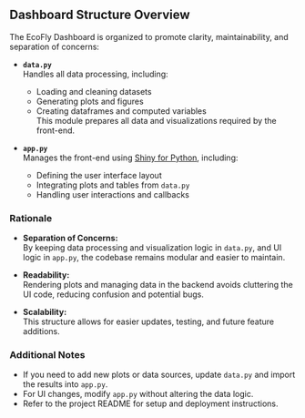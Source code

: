 ## Dashboard Structure Overview

The EcoFly Dashboard is organized to promote clarity, maintainability, and separation of concerns:

- **`data.py`**  
    Handles all data processing, including:
    - Loading and cleaning datasets
    - Generating plots and figures
    - Creating dataframes and computed variables  
    This module prepares all data and visualizations required by the front-end.

- **`app.py`**  
    Manages the front-end using [Shiny for Python](https://shiny.posit.co/py/), including:
    - Defining the user interface layout
    - Integrating plots and tables from `data.py`
    - Handling user interactions and callbacks

### Rationale

- **Separation of Concerns:**  
    By keeping data processing and visualization logic in `data.py`, and UI logic in `app.py`, the codebase remains modular and easier to maintain.

- **Readability:**  
    Rendering plots and managing data in the backend avoids cluttering the UI code, reducing confusion and potential bugs.

- **Scalability:**  
    This structure allows for easier updates, testing, and future feature additions.

### Additional Notes

- If you need to add new plots or data sources, update `data.py` and import the results into `app.py`.
- For UI changes, modify `app.py` without altering the data logic.
- Refer to the project README for setup and deployment instructions.

